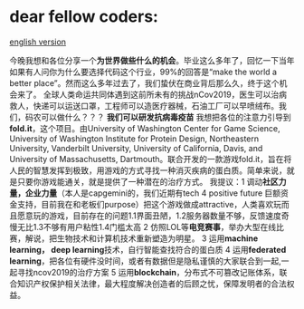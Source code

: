 # dear fellow coders:

[english version](./Readme.md)

今晚我想和各位分享一个**为世界做些什么的机会**。毕业这么多年了，回忆一下当年如果有人问你为什么要选择代码这个行业，99%的回答是“make the world a better place”。然而这么多年过去了，我们蛰伏在商业背后那么久，终于这个机会来了。
全球人类命运共同体遇到这前所未有的挑战nCov2019，医生可以治病救人，快递可以运送口罩，工程师可以造医疗器械，石油工厂可以早喷绒布。我们，码农可以做什么？？？
**我们可以研发抗病毒疫苗**
我想把各位的注意力引导到**fold.it**，这个项目。由University of Washington Center for Game Science, University of Washington Institute for Protein Design, Northeastern University, Vanderbilt University, University of California, Davis, and University of Massachusetts, Dartmouth。联合开发的一款游戏fold.it，旨在将人民的智慧发挥到极致，用游戏的方式寻找一种消灭疾病的蛋白质。简单来说，就是只要你游戏能通关，就是提供了一种潜在的治疗方式。
我提议：1 调动**社区力量，企业力量**（本人是capgemini的，我们近期有tech 4 positive future 巨额资金支持，目前我在和老板们purpose）把这个游戏做成attractive，人类喜欢玩而且愿意玩的游戏，目前存在的问题1.1界面丑陋，1.2服务器数量不够，反馈速度奇慢无比1.3不够有用户粘性1.4门槛太高
2 仿照LOL等**电竞赛事**，举办大型在线比赛，解说，把生物技术和计算机技术重新塑造为明星。
3 运用**machine learning， deep learning**技术，自行智能查找符合的蛋白质
4 运用**federated learning**，把各位有硬件没时间，或者有数据但是隐私谨慎的大家联合到一起,一起寻找ncov2019的治疗方案
5 运用**blockchain**，分布式不可篡改记账体系，联合知识产权保护相关法律，最大程度解决创造者的后顾之忧，保障发明者的合法权益。


